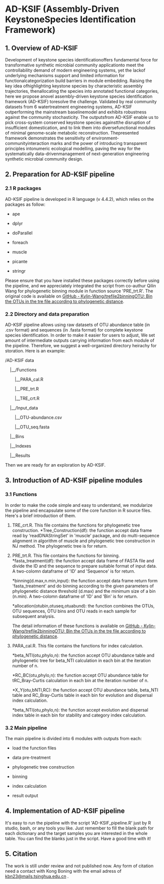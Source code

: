 # AD-KSIF (Assembly-Driven KeystoneSpecies Identification Framework)

## 1. Overview of AD-KSIF

Development of keystone species identificationoffers fundamental force for transformative synthetic microbial community applicationto meet the controllability demand of modern engineering systems, yet the lackof underlying mechanisms support and limited information for functionalcategorization build barriers in module embedding. Raising the key idea ofhighlighting keystone species by characteristic assembly trajectories, thenallocating the species into annotated functional categories, here we propose anovel assembly-driven keystone species identification framework (AD-KSIF) toresolve the challenge. Validated by real community datasets from 6 watertreatment engineering systems, AD-KSIF outperforming the mainstream baselinemodel and exhibits robustness against the community stochasticity. The outputsfrom AD-KSIF enable us to pick cross-system conserved keystone species againstthe disruption of insufficient domestication, and to link them into diversefunctional modules of minimal genome-scale metabolic reconstruction. Thepresented framework demonstrates the sensitivity of environment-communityinteraction marks and the power of introducing transparent principles intonumeric ecological modelling, paving the way for the systematically data-drivenmanagement of next-generation engineering synthetic microbial community design.

## 2. Preparation for AD-KSIF pipeline

### 2.1 R packages

AD-KSIF pipeline is developed in R language (v 4.4.2), which relies on the packages as follow:

- ape

- dplyr

- doParallel

- foreach

- muscle

- picante

- stringr

Please ensure that you have installed these packages correctly before using the pipeline, and we appreciately integrated the script from co-authur Qilin Wang for phylogenetic binning module in function source 'PRE_trt.R'. The original code is available on [GitHub - Kylin-Wang/trefile2binningOTU: Bin the OTUs in the tre file according to phylogenetic distance](https://github.com/Kylin-Wang/trefile2binningOTU/tree/main).

### 2.2 Directory and data preparation

AD-KSIF pipeline allows using raw datasets of OTU abundance table (in .csv format) and sequences (in .fasta format) for complete keystone species identification. In order to make it easier for users to adjust, We set amount of intermediate outputs carrying information from each module of the pipeline. Therefore, we suggest a well-organized directory heirachy for storation. Here is an example:

/AD-KSIF data

    |__/Functions

        |__PARA_cal.R

        |__PRE_trt.R

        |__TRE_crt.R

    |__/Input_data

        |__OTU-abundance.csv

        |__OTU_seq.fasta

    |__Bins

    |__Indexes

    |__Results

Then we are ready for an exploration by AD-KSIF.

## 3. Introduction of AD-KSIF pipeline modules

### 3.1 Functions

In order to make the code simple and easy to understand, we modularize the pipeline and encapsulate some of the core function in R source files. Here's a brief introduction of them.

1. TRE_crt.R.
   This file contains the functions for phylogenetic tree construction.
   *Tree_Construction(df): the function accept data frame read by ‘readDNAStringSet' in 'muscle' package, and do multi-sequence alignment in algorithm of muscle and phylogenetic tree construction in NJ method. The phylogenetic tree is for return.

2. PRE_trt.R.
   This file contains the functions for binning.
   *fasta_treatment(df): the function accept data frame of FASTA file and divide the ID and the sequence to prepare suitable format of input data. A two-colomn dataframe of 'ID' and 'Sequence' is for return.
   
   *binning(d.max,n.min,input): the function accept data frame return form 'fasta_treatment' and do binning according to the given parameters of phylogenetic distance threshold (d.max) and the minimum size of a bin (n.min). A two-colomn dataframe of 'ID' and 'Bin' is for return.
   
   *allocation(otubin,otuseq,otuabund): the function combines the OTUs, OTU sequences, OTU bins and OTU reads in each sample for subsequent analysis.
   
   The detail information of these functions is available on [GitHub - Kylin-Wang/trefile2binningOTU: Bin the OTUs in the tre file according to phylogenetic distance](https://github.com/Kylin-Wang/trefile2binningOTU/tree/main). 

3. PARA_cal.R.
   This file contains the functions for index calculation.
   
   *beta_NTI(otu,phylo,n): the function accept OTU abundance table and phylogenetic tree for beta_NTI calculation in each bin at the iteration number of n.
   
   *RC_BC(otu,phylo,n): the function accept OTU abundance table for tRC_Bray-Curtis calculation in each bin at the iteration number of n.
   
   *X_Y(otu,bNTI,RC): the function accept OTU abundance table, beta_NTI table and RC_Bray-Curtis table in each bin for evolution and dispersal index calculation.
   
   *beta_NTI(otu,phylo,n): the function accept evolution and dispersal index table in each bin for stability and category index calculation.

### 3.2 Main pipeline

The main pipeline is divided into 6 modules with outputs from each:

- load the function files

- data pre-treatment

- phylogenetic tree construction

- binning

- index calculation

- result output

## 4. Implementation of AD-KSIF pipeline

It's easy to run the pipeline with the script 'AD-KSIF_pipeline.R' just by R studio, bash, or any tools you like. Just remember to fill the blank path for each dictionary and the target samples you are interested in the whole table. You can find the blanks just in the script. Have a good time with it!

## 5. Citation

The work is still under review and not published now. Any form of citation need a contact with Kong Boning with the email adress of kbn23@mails.tsinghua.edu.cn .


